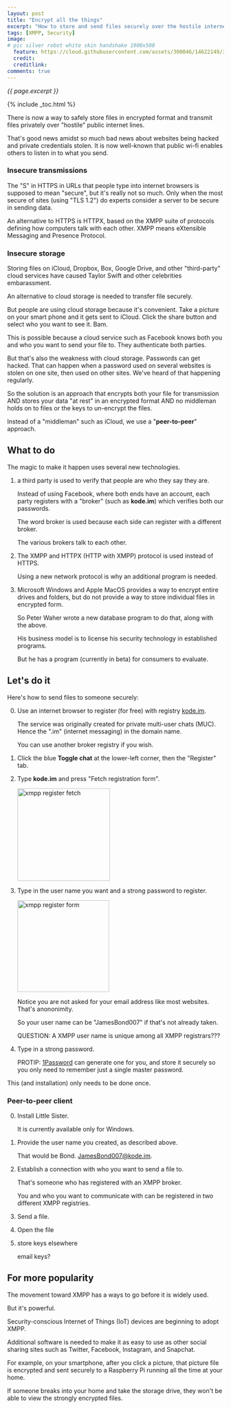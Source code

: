 ```yaml
---
layout: post
title: "Encrypt all the things"
excerpt: "How to store and send files securely over the hostile internet"
tags: [XMPP, Security]
image:
# pic silver robot white skin handshake 1900x500
  feature: https://cloud.githubusercontent.com/assets/300046/14622149/306629f0-0585-11e6-961a-dc8f60dadbf6.jpg
  credit: 
  creditlink: 
comments: true
---
```

<i>{{ page.excerpt }}</i>

{% include _toc.html %}

There is now a way to safely store files in encrypted format and 
transmit files privately over "hostile" public internet lines.

That's good news amidst so much bad news about websites being hacked and private credentials stolen.
It is now well-known that public wi-fi enables others to listen in to what you send.

### Insecure transmissions

   The "S" in HTTPS in URLs that people type into internet browsers is supposed to mean "secure", 
   but it's really not so much. Only when the most secure of sites (using "TLS 1.2")
   do experts consider a server to be secure in sending data.

   An alternative to HTTPS is HTTPX, based on the XMPP suite of protocols defining
   how computers talk with each other.
   XMPP means eXtensible Messaging and Presence Protocol.


### Insecure storage

Storing files on iCloud, Dropbox, Box, Google Drive, 
and other "third-party" cloud services have caused Taylor Swift and
other celebrities embarassment.

An alternative to cloud storage is needed to transfer file securely.

But people are using cloud storage because it's convenient.
Take a picture on your smart phone and it gets sent to iCloud.
Click the share button and select who you want to see it. Bam.

This is possible because a cloud service such as Facebook 
knows both you and who you want to send your file to.
They authenticate both parties.

But that's also the weakness with cloud storage. 
Passwords can get hacked.
That can happen when a password used on several websites is stolen on one site, then used on other sites.
We've heard of that happening regularly.


So the solution is an approach that encrypts both your file for transmission AND
stores your data "at rest" in an encrypted format AND
no middleman holds on to files or the keys to un-encrypt the files.

Instead of a "middleman" such as iCloud, 
we use a "<strong>peer-to-peer</strong>" approach.


## What to do

The magic to make it happen uses several new technologies.

1) a third party is used to verify that people are who they say they are.

   Instead of using Facebook, where both ends have an account, 
   each party registers with a "broker"
   (such as <strong>kode.im</strong>) which verifies both our passwords.

   The word broker is used because each side can register with a different broker.

   The various brokers talk to each other.

2) The XMPP and HTTPX (HTTP with XMPP) protocol is used instead of HTTPS. 

   Using a new network protocol is why an additional program is needed.

3) Microsoft Windows and Apple MacOS provides a way to encrypt entire drives and folders,
but do not provide a way to store individual files in encrypted form.

   So Peter Waher wrote a new database program to do that, along with the above.

   His business model is to license his security technology in established programs.

   But he has a program (currently in beta) for consumers to evaluate.


## Let's do it

Here's how to send files to someone securely:

0. Use an internet browser to register (for free) with registry <a target="_blank" href="https://kode.im/">kode.im</a>.

   The service was originally created for private multi-user chats (MUC).
   Hence the ".im" (internet messaging) in the domain name.

   You can use another broker registry if you wish.

0. Click the blue <strong>Toggle chat</strong> at the lower-left corner, then the "Register" tab.

0. Type <strong>kode.im</strong> and press "Fetch registration form".

   <img width="215" alt="xmpp register fetch" src="https://cloud.githubusercontent.com/assets/300046/23458553/adb5eba2-fe4a-11e6-8332-387114321b9d.png">

0. Type in the user name you want and a strong password to register.

   <img width="213" alt="xmpp register form" src="https://cloud.githubusercontent.com/assets/300046/23458558/b350944a-fe4a-11e6-8566-431d322384e6.png">

   Notice you are not asked for your email address like most websites.
   That's anononimity.

   So your user name can be "JamesBond007" if that's not already taken.

   QUESTION: A XMPP user name is unique among all XMPP registrars???

0. Type in a strong password. 

   PROTIP: [1Password](1Password) can generate one for you, and store it securely so you only need to remember just a single master password.

This (and installation) only needs to be done once.


   ### Peer-to-peer client

0. Install Little Sister.

   It is currently available only for Windows.

0. Provide the user name you created, as described above.

   That would be Bond. JamesBond007@kode.im.

0. Establish a connection with who you want to send a file to.

   That's someone who has registered with an XMPP broker.

   You and who you want to communicate with can be registered in two different XMPP registries.

0. Send a file.
0. Open the file

0. store keys elsewhere

   email keys?


## For more popularity

The movement toward XMPP has a ways to go before it is widely used.

But it's powerful.

Security-conscious Internet of Things (IoT) devices are beginning to adopt XMPP.

Additional software is needed to make it as easy to use as
other social sharing sites such as Twitter, Facebook, Instagram, and Snapchat.

For example, on your smartphone, after you click a picture, 
that picture file is encrypted and sent securely to a Raspberry Pi
running all the time at your home.

If someone breaks into your home and take the storage drive, 
they won't be able to view the strongly encrypted files.


